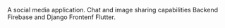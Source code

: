 A social media application.
Chat and image sharing capabilities
Backend Firebase and Django
Frontenf Flutter.

